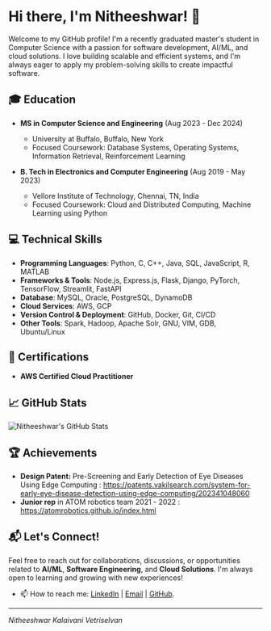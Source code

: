 # Hi there, I'm Nitheeshwar! 👋

Welcome to my GitHub profile! I'm a recently graduated master's student in Computer Science with a passion for software development, AI/ML, and cloud solutions. I love building scalable and efficient systems, and I'm always eager to apply my problem-solving skills to create impactful software.

## 🎓 Education

- **MS in Computer Science and Engineering** (Aug 2023 - Dec 2024)
  - University at Buffalo, Buffalo, New York
  - Focused Coursework: Database Systems, Operating Systems, Information Retrieval, Reinforcement Learning

- **B. Tech in Electronics and Computer Engineering** (Aug 2019 - May 2023)
  - Vellore Institute of Technology, Chennai, TN, India
  - Focused Coursework: Cloud and Distributed Computing, Machine Learning using Python

## 💻 Technical Skills

- **Programming Languages**: Python, C, C++, Java, SQL, JavaScript, R, MATLAB
- **Frameworks & Tools**: Node.js, Express.js, Flask, Django, PyTorch, TensorFlow, Streamlit, FastAPI
- **Database**: MySQL, Oracle, PostgreSQL, DynamoDB
- **Cloud Services**: AWS, GCP
- **Version Control & Deployment**: GitHub, Docker, Git, CI/CD
- **Other Tools**: Spark, Hadoop, Apache Solr, GNU, VIM, GDB, Ubuntu/Linux

## 🏅 Certifications

- **AWS Certified Cloud Practitioner**

## 📈 GitHub Stats

![Nitheeshwar's GitHub Stats](https://github-readme-stats.vercel.app/api?username=Nitheeshwar&show_icons=true&hide_title=true&count_private=true&hide=prs&theme=radical)

## 🏆 Achievements

- **Design Patent:** Pre-Screening and Early Detection of Eye Diseases Using Edge Computing : https://patents.vakilsearch.com/system-for-early-eye-disease-detection-using-edge-computing/202341048060
- **Junior rep** in ATOM robotics team 2021 - 2022 : https://atomrobotics.github.io/index.html

## 📬 Let's Connect!

Feel free to reach out for collaborations, discussions, or opportunities related to **AI/ML**, **Software Engineering**, and **Cloud Solutions**. I'm always open to learning and growing with new experiences!
- 📫 How to reach me: [LinkedIn](https://www.linkedin.com/in/nitheeshwar-k-v) | [Email](mailto:nitheeshwarkvn2091@gmail.com) | [GitHub](https://github.com/Nitheeshwar).

---

_Nitheeshwar Kalaivani Vetriselvan_
